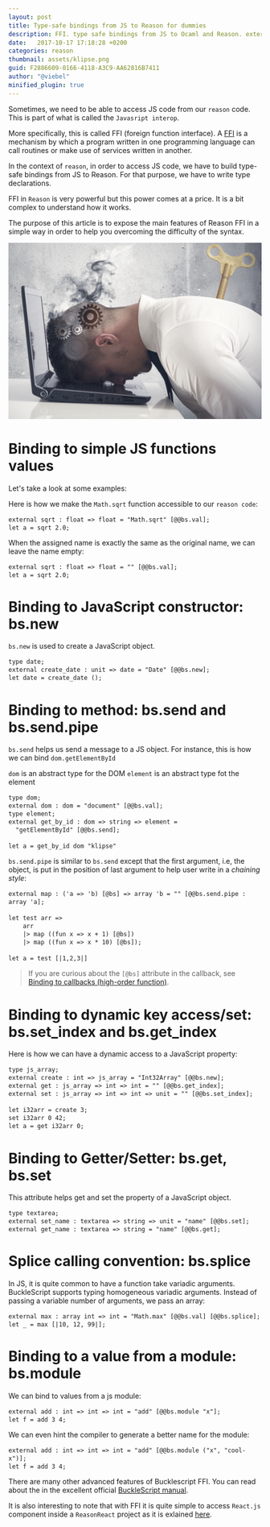 ```yaml
---
layout: post
title: Type-safe bindings from JS to Reason for dummies
description: FFI. type safe bindings from JS to Ocaml and Reason. external javascript declaration.
date:   2017-10-17 17:18:28 +0200
categories: reason
thumbnail: assets/klipse.png
guid: F2886609-0166-4118-A3C9-AA62816B7411
author: "@viebel"
minified_plugin: true
---
```


Sometimes, we need to be able to access JS code from our `reason` code.
This is part of what is called the `Javasript interop`.

More specifically, this is called FFI (foreign function interface).
A [FFI](https://en.wikipedia.org/wiki/Foreign_function_interface) is a mechanism by which a program written in one programming language can call routines or make use of services written in another.

In the context of `reason`, in order to access JS code, we have to build type-safe bindings from JS to Reason. For that purpose, we have to write type declarations.

FFI in `Reason` is very powerful but this power comes at a price. It is a bit complex to understand how it works.

The purpose of this article is to expose the main features of Reason FFI in a simple way in order to help you overcoming the difficulty of the syntax.


![Burnout](/assets/burn-out.jpg)

# Binding to simple JS functions values

Let's take a look at some examples:

Here is how we make the `Math.sqrt` function accessible to our `reason code`:

~~~klipse-reason
external sqrt : float => float = "Math.sqrt" [@@bs.val];
let a = sqrt 2.0;
~~~

When the assigned name is exactly the same as the original name, we can leave the name empty:

~~~transpile-reason
external sqrt : float => float = "" [@@bs.val];
let a = sqrt 2.0;
~~~

# Binding to JavaScript constructor: bs.new

`bs.new` is used to create a JavaScript object.

~~~klipse-reason
type date;
external create_date : unit => date = "Date" [@@bs.new];
let date = create_date (); 
~~~


# Binding to method: bs.send and bs.send.pipe

`bs.send` helps us send a message to a JS object.
For instance, this is how we can bind `dom.getElementById`

`dom` is an abstract type for the DOM
`element` is an abstract type fot the element

~~~transpile-reason
type dom;
external dom : dom = "document" [@@bs.val];
type element;
external get_by_id : dom => string => element =
  "getElementById" [@@bs.send];

let a = get_by_id dom "klipse"
~~~


`bs.send.pipe` is similar to `bs.send` except that the first argument, i.e, the object, is put in the position of last argument to help user write in a *chaining style*:

~~~klipse-reason
external map : ('a => 'b) [@bs] => array 'b = "" [@@bs.send.pipe : array 'a];

let test arr => 
	arr
    |> map ((fun x => x + 1) [@bs])
    |> map ((fun x => x * 10) [@bs]);

let a = test [|1,2,3|]
~~~

> If you are curious about the `[@bs]` attribute in the callback, see [Binding to callbacks (high-order function)](https://bucklescript.github.io/bucklescript/Manual.html#_binding_to_callbacks_high_order_function).


# Binding to dynamic key access/set: bs.set_index and bs.get_index

Here is how we can have a dynamic access to a JavaScript property:


~~~klipse-reason
type js_array;
external create : int => js_array = "Int32Array" [@@bs.new];
external get : js_array => int => int = "" [@@bs.get_index];
external set : js_array => int => int => unit = "" [@@bs.set_index];

let i32arr = create 3;
set i32arr 0 42;
let a = get i32arr 0;
~~~

# Binding to Getter/Setter: bs.get, bs.set

This attribute helps get and set the property of a JavaScript object.

~~~klipse-reason
type textarea;
external set_name : textarea => string => unit = "name" [@@bs.set];
external get_name : textarea => string = "name" [@@bs.get];
~~~

# Splice calling convention: bs.splice

In JS, it is quite common to have a function take variadic arguments. BuckleScript supports typing homogeneous variadic arguments. Instead of passing a variable number of arguments, we pass an array:

~~~klipse-reason
external max : array int => int = "Math.max" [@@bs.val] [@@bs.splice];
let _ = max [|10, 12, 99|];
~~~

# Binding to a value from a module: bs.module

We can bind to values from a js module:

~~~transpile-reason
external add : int => int => int = "add" [@@bs.module "x"];
let f = add 3 4;
~~~

We can even hint the compiler to generate a better name for the module:

~~~transpile-reason
external add : int => int => int = "add" [@@bs.module ("x", "cool-x")];
let f = add 3 4;
~~~

There are many other advanced features of Bucklescript FFI. You can read about the in the excellent official [BuckleScript manual](https://bucklescript.github.io/bucklescript/Manual.html#_ffi).

It is also interesting to note that with FFI it is quite simple to access `React.js` component inside a `ReasonReact` project as it is exlained [here](https://reasonml.github.io/reason-react/docs/en/interop.html).
